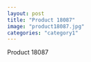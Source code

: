 ```yaml
---
layout: post
title: "Product 18087"
image: "product18087.jpg"
categories: "category1"
---
```

Product 18087
